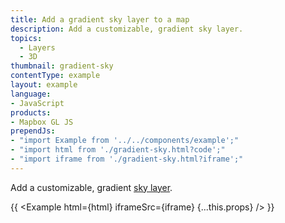 ```yaml
---
title: Add a gradient sky layer to a map
description: Add a customizable, gradient sky layer.
topics:
  - Layers
  - 3D
thumbnail: gradient-sky
contentType: example
layout: example
language:
- JavaScript
products:
- Mapbox GL JS
prependJs:
- "import Example from '../../components/example';"
- "import html from './gradient-sky.html?code';"
- "import iframe from './gradient-sky.html?iframe';"
---
```


Add a customizable, gradient [sky layer](/mapbox-gl-js/style-spec/layers/#sky).

{{ <Example html={html} iframeSrc={iframe} {...this.props} /> }}
